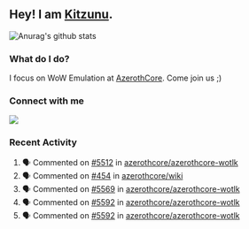 ## Hey! I am [Kitzunu](https://Github.com/Kitzunu).

![Anurag's github stats](https://github-readme-stats.kitzunu.vercel.app/api?username=Kitzunu&show_icons=true)

### What do I do?

I focus on WoW Emulation at [AzerothCore](https://Github.com/AzerothCore). Come join us ;)

### Connect with me
[![](https://img.shields.io/badge/AzerothCore%20Discord-Connect%20with%20me!-green)](https://discord.com/invite/gkt4y2x)

### Recent Activity

<!--START_SECTION:activity-->
1. 🗣 Commented on [#5512](https://github.com/azerothcore/azerothcore-wotlk/issues/5512) in [azerothcore/azerothcore-wotlk](https://github.com/azerothcore/azerothcore-wotlk)
2. 🗣 Commented on [#454](https://github.com/azerothcore/wiki/issues/454) in [azerothcore/wiki](https://github.com/azerothcore/wiki)
3. 🗣 Commented on [#5569](https://github.com/azerothcore/azerothcore-wotlk/issues/5569) in [azerothcore/azerothcore-wotlk](https://github.com/azerothcore/azerothcore-wotlk)
4. 🗣 Commented on [#5592](https://github.com/azerothcore/azerothcore-wotlk/issues/5592) in [azerothcore/azerothcore-wotlk](https://github.com/azerothcore/azerothcore-wotlk)
5. 🗣 Commented on [#5592](https://github.com/azerothcore/azerothcore-wotlk/issues/5592) in [azerothcore/azerothcore-wotlk](https://github.com/azerothcore/azerothcore-wotlk)
<!--END_SECTION:activity-->
